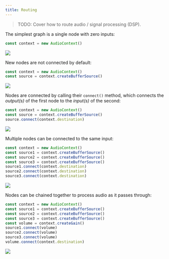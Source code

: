 ```yaml
---
title: Routing
---
```


> TODO: Cover how to route audio / signal processing (DSP).

The simplest graph is a single node with zero inputs:

```js
const context = new AudioContext()
```

![](assets/routing/routing-a.svg)

New nodes are not connected by default:

```js
const context = new AudioContext()
const source = context.createBufferSource()
```

![](assets/routing/routing-b.svg)

Nodes are connected by calling their `connect()` method, which connects the
_output(s)_ of the first node to the _input(s)_ of the second:

```js
const context = new AudioContext()
const source = context.createBufferSource()
source.connect(context.destination)
```

![](assets/routing/routing-c.svg)

Multiple nodes can be connected to the same input:

```js
const context = new AudioContext()
const source1 = context.createBufferSource()
const source2 = context.createBufferSource()
const source3 = context.createBufferSource()
source1.connect(context.destination)
source2.connect(context.destination)
source3.connect(context.destination)
```

![](assets/routing/routing-d.svg)

Nodes can be chained together to process audio as it passes through:

```js
const context = new AudioContext()
const source1 = context.createBufferSource()
const source2 = context.createBufferSource()
const source3 = context.createBufferSource()
const volume = context.createGain()
source1.connect(volume)
source2.connect(volume)
source3.connect(volume)
volume.connect(context.destination)
```

![](assets/routing/routing-e.svg)
